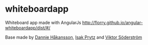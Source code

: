 whiteboardapp
=============
Whiteboard app made with AngularJs
http://florry.github.io/angular-whiteboardapp/dist/#/

Base made by <a href="https://github.com/dhakan">Dannie Håkansson</a>, <a href="https://github.com/iPrytz">Isak Prytz</a> and <a href="https://github.com/Florry">Viktor Söderström</a>
